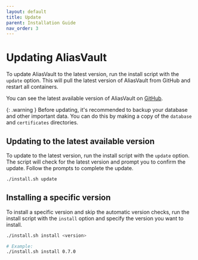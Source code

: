 ```yaml
---
layout: default
title: Update
parent: Installation Guide
nav_order: 3
---
```


# Updating AliasVault
To update AliasVault to the latest version, run the install script with the `update` option. This will pull the latest version of AliasVault from GitHub and restart all containers.

You can see the latest available version of AliasVault on [GitHub](https://github.com/lanedirt/AliasVault/releases).

{: .warning }
Before updating, it's recommended to backup your database and other important data. You can do this by making
a copy of the `database` and `certificates` directories.

## Updating to the latest available version
To update to the latest version, run the install script with the `update` option. The script will check for the latest version and prompt you to confirm the update. Follow the prompts to complete the update.

```bash
./install.sh update
```

## Installing a specific version
To install a specific version and skip the automatic version checks, run the install script with the `install` option and specify the version you want to install.

```bash
./install.sh install <version>

# Example:
./install.sh install 0.7.0
```
